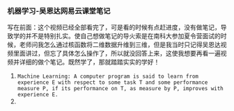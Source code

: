 ### 机器学习-吴恩达网易云课堂笔记

写在前面：这个视频已经全部看完了，可是看的时候有点赶进度，没有做笔记，导致学的并不是特别扎实。使自己想做笔记的导火索是在南科大参加夏令营面试的时候，老师问我怎么通过核函数将二维数据升维到三维，但是我当时只记得吴恩达视频里面讲过，但忘了具体怎么操作了，所以就没回答上来，这使我想要再看一遍视频并详细的做个笔记。既然学了，那就踏踏实实的学好！

1. `Machine Learning: A computer program is said to learn from experience E with respect to some task T and some performance measure P, if its performance on T, as measure by P, improves with experience E.`
2. 